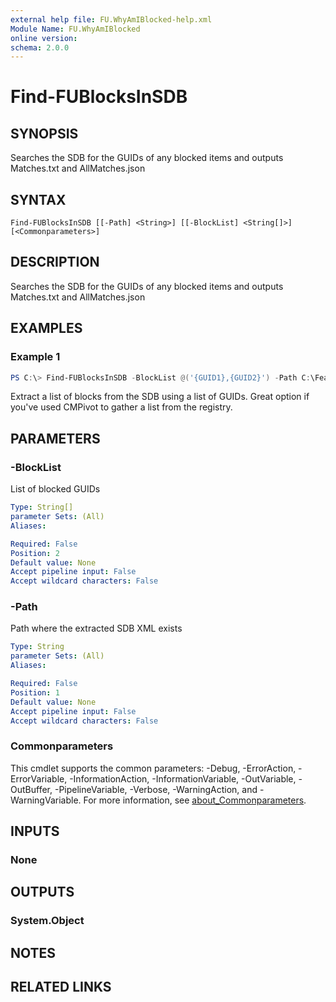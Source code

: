 ```yaml
---
external help file: FU.WhyAmIBlocked-help.xml
Module Name: FU.WhyAmIBlocked
online version:
schema: 2.0.0
---
```


# Find-FUBlocksInSDB

## SYNOPSIS
Searches the SDB for the GUIDs of any blocked items and outputs Matches.txt and AllMatches.json

## SYNTAX

```
Find-FUBlocksInSDB [[-Path] <String>] [[-BlockList] <String[]>] [<Commonparameters>]
```

## DESCRIPTION
Searches the SDB for the GUIDs of any blocked items and outputs Matches.txt and AllMatches.json

## EXAMPLES

### Example 1
```powershell
PS C:\> Find-FUBlocksInSDB -BlockList @('{GUID1},{GUID2}') -Path C:\FeatureUpdateBlocks\PathToSdbXML
```

Extract a list of blocks from the SDB using a list of GUIDs. Great option if you've used CMPivot to gather a list from the registry.

## PARAMETERS

### -BlockList
List of blocked GUIDs

```yaml
Type: String[]
parameter Sets: (All)
Aliases:

Required: False
Position: 2
Default value: None
Accept pipeline input: False
Accept wildcard characters: False
```

### -Path
Path where the extracted SDB XML exists

```yaml
Type: String
parameter Sets: (All)
Aliases:

Required: False
Position: 1
Default value: None
Accept pipeline input: False
Accept wildcard characters: False
```

### Commonparameters
This cmdlet supports the common parameters: -Debug, -ErrorAction, -ErrorVariable, -InformationAction, -InformationVariable, -OutVariable, -OutBuffer, -PipelineVariable, -Verbose, -WarningAction, and -WarningVariable. For more information, see [about_Commonparameters](http://go.microsoft.com/fwlink/?LinkID=113216).

## INPUTS

### None

## OUTPUTS

### System.Object
## NOTES

## RELATED LINKS
